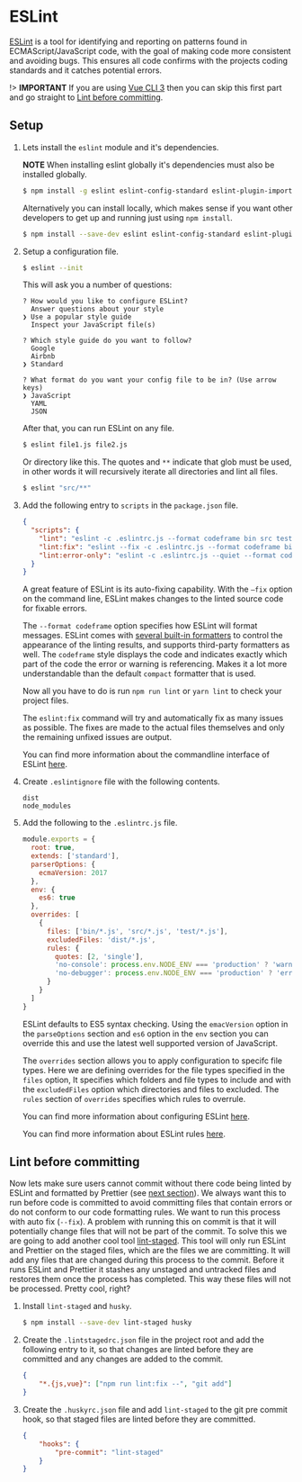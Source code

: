 # ESLint

[ESLint](https://eslint.org) is a tool for identifying and reporting on patterns found in ECMAScript/JavaScript code, with the goal of making code more consistent and avoiding bugs. This ensures all code confirms with the projects coding standards and it catches potential errors.

!> **IMPORTANT** If you are using [Vue CLI 3](https://cli.vuejs.org/) then you can skip this first part and go straight to [Lint before committing](#lint-before-committing).

## Setup

1. Lets install the `eslint` module and it's dependencies.

    **NOTE** When installing eslint globally it's dependencies must also be installed globally.
    
    ```bash
    $ npm install -g eslint eslint-config-standard eslint-plugin-import eslint-plugin-node eslint-plugin-promise eslint-plugin-standard
    ```
    
    Alternatively you can install locally, which makes sense if you want other developers to get up and running just using `npm install`.

    ```bash
    $ npm install --save-dev eslint eslint-config-standard eslint-plugin-import eslint-plugin-node eslint-plugin-promise eslint-plugin-standard
    ```

2. Setup a configuration file.

    ```bash
    $ eslint --init
    ```

    This will ask you a number of questions:
    
    ```
    ? How would you like to configure ESLint?
      Answer questions about your style
    ❯ Use a popular style guide
      Inspect your JavaScript file(s)
    
    ? Which style guide do you want to follow?
      Google
      Airbnb
    ❯ Standard
    
    ? What format do you want your config file to be in? (Use arrow keys)
    ❯ JavaScript
      YAML
      JSON
    ```

    After that, you can run ESLint on any file.
    
    ```bash
    $ eslint file1.js file2.js
    ```

    Or directory like this. The quotes and `**` indicate that glob must be used, in other words it will recursively iterate all directories and lint all files.

    ```bash
    $ eslint "src/**"
    ```

3. Add the following entry to `scripts` in the `package.json` file.

   ```json
   {
     "scripts": {
       "lint": "eslint -c .eslintrc.js --format codeframe bin src tests",
       "lint:fix": "eslint --fix -c .eslintrc.js --format codeframe bin src tests",
       "lint:error-only": "eslint -c .eslintrc.js --quiet --format codeframe bin src tests"
     }
   }
   ```

    A great feature of ESLint is its auto-fixing capability. With the `–fix` option on the command line, ESLint makes changes to the linted source code for fixable errors.

    The `--format codeframe` option specifies how ESLint will format messages. ESLint comes with [several built-in formatters](https://eslint.org/docs/user-guide/formatters/) to control the appearance of the linting results, and supports third-party formatters as well. The `codeframe` style displays the code and indicates exactly which part of the code the error or warning is referencing. Makes it a lot more understandable than the default `compact` formatter that is used.

   Now all you have to do is run `npm run lint` or `yarn lint` to check your project files.

   The `eslint:fix` command will try and automatically fix as many issues as possible. The fixes are made to the actual files themselves and only the remaining unfixed issues are output.

   You can find more information about the commandline interface of ESLint [here](https://eslint.org/docs/user-guide/command-line-interface).

4. Create `.eslintignore` file with the following contents.

   ```
   dist
   node_modules
   ```

5. Add the following to the `.eslintrc.js` file.

   ```js
   module.exports = {
     root: true,
     extends: ['standard'],
     parserOptions: {
       ecmaVersion: 2017
     },
     env: {
       es6: true
     },
     overrides: [
       {
         files: ['bin/*.js', 'src/*.js', 'test/*.js'],
         excludedFiles: 'dist/*.js',
         rules: {
           quotes: [2, 'single'],
           'no-console': process.env.NODE_ENV === 'production' ? 'warn' : 'off',
           'no-debugger': process.env.NODE_ENV === 'production' ? 'error' : 'off'
         }
       }
     ]
   }
   ```

   ESLint defaults to ES5 syntax checking. Using the `emacVersion` option in the `parseOptions` section and `es6` option in the `env` section you can override this and use the latest well supported version of JavaScript.

   The `overrides` section allows you to apply configuration to specifc file types. Here we are defining overrides for the file types specified in the `files` option, It specifies which folders and file types to include and with the `excludedFiles` option which directories and files to excluded. The `rules` section of `overrides` specifies which rules to overrule.

   You can find more information about configuring ESLint [here](https://eslint.org/docs/user-guide/configuring).

   You can find more information about ESLint rules [here](https://eslint.org/docs/rules/).

## Lint before committing

Now lets make sure users cannot commit without there code being linted by ESLint and formatted by Prettier (see [next section](sections/4-tooling/prettier.md)). We always want this to run before code is committed to avoid committing files that contain errors or do not conform to our code formatting rules. We want to run this process with auto fix (`--fix`). A problem with running this on commit is that it will potentially change files that will not be part of the commit. To solve this we are going to add another cool tool [lint-staged](https://github.com/okonet/lint-staged). This tool will only run ESLint and Prettier on the staged files, which are the files we are committing. It will add any files that are changed during this process to the commit. Before it runs ESLint and Prettier it stashes any unstaged and untracked files and restores them once the process has completed. This way these files will not be processed. Pretty cool, right?

1. Install `lint-staged` and `husky`.

   ```bash
   $ npm install --save-dev lint-staged husky
   ```

2. Create the `.lintstagedrc.json` file in the project root and add the following entry to it, so that changes are linted before they are committed and any changes are added to the commit.

    ```json
    {
        "*.{js,vue}": ["npm run lint:fix --", "git add"]
    }
    ```

3. Create the `.huskyrc.json` file and add `lint-staged` to the git pre commit hook, so that staged files are linted before they are committed.

    ```json
    {
        "hooks": {
            "pre-commit": "lint-staged"
        }
    }
    ```

